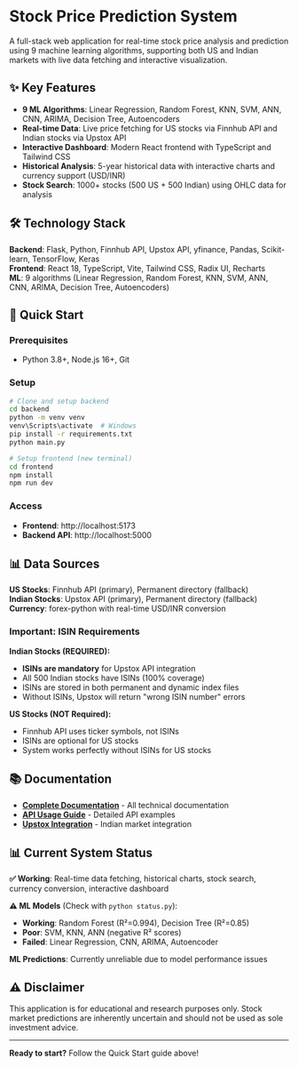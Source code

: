 # Stock Price Prediction System

A full-stack web application for real-time stock price analysis and prediction using 9 machine learning algorithms, supporting both US and Indian markets with live data fetching and interactive visualization.

## ✨ Key Features

- **9 ML Algorithms**: Linear Regression, Random Forest, KNN, SVM, ANN, CNN, ARIMA, Decision Tree, Autoencoders
- **Real-time Data**: Live price fetching for US stocks via Finnhub API and Indian stocks via Upstox API
- **Interactive Dashboard**: Modern React frontend with TypeScript and Tailwind CSS
- **Historical Analysis**: 5-year historical data with interactive charts and currency support (USD/INR)
- **Stock Search**: 1000+ stocks (500 US + 500 Indian) using OHLC data for analysis

## 🛠️ Technology Stack

**Backend**: Flask, Python, Finnhub API, Upstox API, yfinance, Pandas, Scikit-learn, TensorFlow, Keras  
**Frontend**: React 18, TypeScript, Vite, Tailwind CSS, Radix UI, Recharts  
**ML**: 9 algorithms (Linear Regression, Random Forest, KNN, SVM, ANN, CNN, ARIMA, Decision Tree, Autoencoders)

## 🚀 Quick Start

### Prerequisites
- Python 3.8+, Node.js 16+, Git

### Setup
```bash
# Clone and setup backend
cd backend
python -m venv venv
venv\Scripts\activate  # Windows
pip install -r requirements.txt
python main.py

# Setup frontend (new terminal)
cd frontend
npm install
npm run dev
```

### Access
- **Frontend**: http://localhost:5173
- **Backend API**: http://localhost:5000

## 📊 Data Sources

**US Stocks**: Finnhub API (primary), Permanent directory (fallback)  
**Indian Stocks**: Upstox API (primary), Permanent directory (fallback)  
**Currency**: forex-python with real-time USD/INR conversion

### Important: ISIN Requirements

**Indian Stocks (REQUIRED):**
- **ISINs are mandatory** for Upstox API integration
- All 500 Indian stocks have ISINs (100% coverage)
- ISINs are stored in both permanent and dynamic index files
- Without ISINs, Upstox will return "wrong ISIN number" errors

**US Stocks (NOT Required):**
- Finnhub API uses ticker symbols, not ISINs
- ISINs are optional for US stocks
- System works perfectly without ISINs for US stocks

## 📚 Documentation

- **[Complete Documentation](documentation/README.md)** - All technical documentation
- **[API Usage Guide](documentation/API_USAGE.md)** - Detailed API examples
- **[Upstox Integration](documentation/UPSTOX_INTEGRATION_FINAL.md)** - Indian market integration

## 📊 Current System Status

**✅ Working**: Real-time data fetching, historical charts, stock search, currency conversion, interactive dashboard

**⚠️ ML Models** (Check with `python status.py`):
- **Working**: Random Forest (R²=0.994), Decision Tree (R²=0.85)
- **Poor**: SVM, KNN, ANN (negative R² scores)
- **Failed**: Linear Regression, CNN, ARIMA, Autoencoder

**ML Predictions**: Currently unreliable due to model performance issues

## ⚠️ Disclaimer

This application is for educational and research purposes only. Stock market predictions are inherently uncertain and should not be used as sole investment advice.

---

**Ready to start?** Follow the Quick Start guide above!
